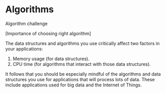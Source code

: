 # Algorithms
Algorithm challenge


[Importance of choosing right algorithm]

The data structures and algorithms you use critically affect two factors in your applications:

1. Memory usage (for data structures).
2. CPU time (for algorithms that interact with those data structures).


It follows that you should be especially mindful of the algorithms and data structures you use for applications that will process lots of data. These include applications used for big data and the Internet of Things.

